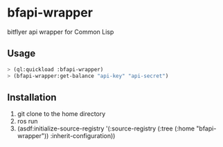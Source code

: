 # bfapi-wrapper

bitflyer api wrapper for Common Lisp

## Usage

```lisp
> (ql:quickload :bfapi-wrapper)
> (bfapi-wrapper:get-balance "api-key" "api-secret")
```
## Installation

1. git clone to the home directory
2. ros run
3. (asdf:initialize-source-registry '(:source-registry (:tree (:home "bfapi-wrapper")) :inherit-configuration)) 
